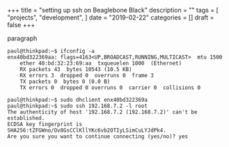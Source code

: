 

+++
title = "setting up ssh on Beaglebone Black"
description = ""
tags = [
    "projects",
    "development",
]
date = "2019-02-22"
categories = []
draft = false
+++

paragraph

<!-- code block-->
    paul@thinkpad:~$ ifconfig -a
    enx40bd322369aa: flags=4163<UP,BROADCAST,RUNNING,MULTICAST>  mtu 1500
        ether 40:bd:32:23:69:aa  txqueuelen 1000  (Ethernet)
        RX packets 43  bytes 10543 (10.5 KB)
        RX errors 3  dropped 0  overruns 0  frame 3
        TX packets 0  bytes 0 (0.0 B)
        TX errors 0  dropped 0 overruns 0  carrier 0  collisions 0

    paul@thinkpad:~$ sudo dhclient enx40bd322369a
    paul@thinkpad:~$ sudo ssh 192.168.7.2 -l root
    The authenticity of host '192.168.7.2 (192.168.7.2)' can't be established.
    ECDSA key fingerprint is SHA256:tZFGWno/Ov8GsCClKllYKc6vb2OTIyLSimCuLYJdPk4.
    Are you sure you want to continue connecting (yes/no)? yes
